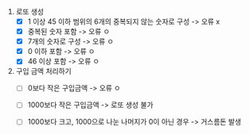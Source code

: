 1. 로또 생성
    - [x] 1 이상 45 이하 범위의 6개의 중복되지 않는 숫자로 구성 -> 오류 x
    - [x] 중복된 숫자 포함 -> 오류 ㅇ
    - [x] 7개의 숫자로 구성 -> 오류 ㅇ
    - [x] 0 이하 포함 -> 오류 ㅇ
    - [x] 46 이상 포함 -> 오류 ㅇ
    
2. 구입 금액 처리하기
    - [ ] 0보다 작은 구입금액 -> 오류 ㅇ
    - [ ] 1000보다 작은 구입금액 -> 로또 생성 불가
    - [ ] 1000보다 크고, 1000으로 나눈 나머지가 0이 아닌 경우 -> 거스름돈 발생
    
